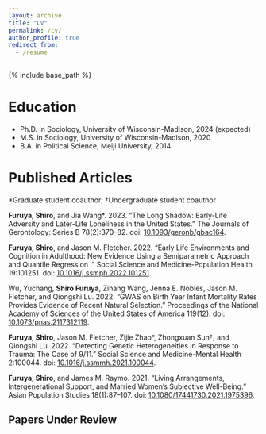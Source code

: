 ```yaml
---
layout: archive
title: "CV"
permalink: /cv/
author_profile: true
redirect_from:
  - /resume
---
```


{% include base_path %}

Education
======
* Ph.D. in Sociology, University of Wisconsin-Madison, 2024 (expected)
* M.S. in Sociology, University of Wisconsin-Madison, 2020
* B.A. in Political Science, Meiji University, 2014

Published Articles
===
*Graduate student coauthor; †Undergraduate student coauthor

**Furuya, Shiro**, and Jia Wang*. 2023. “The Long Shadow: Early-Life Adversity and Later-Life Loneliness in the United States.” The Journals of Gerontology: Series B 78(2):370–82. doi: [10.1093/geronb/gbac164](https://doi.org/10.1093/geronb/gbac164).

**Furuya, Shiro**, and Jason M. Fletcher. 2022. “Early Life Environments and Cognition in Adulthood: New Evidence Using a Semiparametric Approach and Quantile Regression .” Social Science and Medicine-Population Health 19:101251. doi: [10.1016/j.ssmph.2022.101251](https://doi.org/10.1016/j.ssmph.2022.101251).

Wu, Yuchang, **Shiro Furuya**, Zihang Wang, Jenna E. Nobles, Jason M. Fletcher, and Qiongshi Lu. 2022. “GWAS on Birth Year Infant Mortality Rates Provides Evidence of Recent Natural Selection.” Proceedings of the National Academy of Sciences of the United States of America 119(12). doi: [10.1073/pnas.2117312119](https://doi.org/10.1073/pnas.2117312119).

**Furuya, Shiro**, Jason M. Fletcher, Zijie Zhao*, Zhongxuan Sun†, and Qiongshi Lu. 2022. “Detecting Genetic Heterogeneities in Response to Trauma: The Case of 9/11.” Social Science and Medicine-Mental Health 2:100044. doi: [10.1016/j.ssmmh.2021.100044](https://doi.org/10.1016/j.ssmmh.2021.100044).

**Furuya, Shiro**, and James M. Raymo. 2021. “Living Arrangements, Intergenerational Support, and Married Women’s Subjective Well-Being.” Asian Population Studies 18(1):87–107. doi: [10.1080/17441730.2021.1975396](https://doi.org/10.1080/17441730.2021.1975396).

Papers Under Review
---
